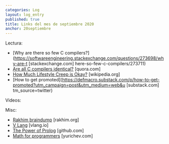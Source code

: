 ```yaml
---
categories: Log
layout: log_entry
published: true
title: Links del mes de septiembre 2020
anchor: 20septiembre
---
```


Lectura:

- [Why are there so few C compilers?](https://softwareengineering.stackexchange.com/questions/273698/why-are-t [stackexchange.com]
here-so-few-c-compilers/273711)
- [Are all C compilers identical?](https://www.quora.com/Are-all-C-compilers-identical) [quora.com]
- [How Much Lifestyle Creep is Okay?](https://en.wikipedia.org/wiki/Lifestyle_creep) [wikipedia.org]
- [How to get promoted](https://defmacro.substack.com/p/how-to-get-promoted?utm_campaign=post&utm_medium=web&u [substack.com]
tm_source=twitter)

Videos:

Misc:

- [Rakhim braindump](https://braindump.rakhim.org/) [rakhim.org]
- [V Lang](https://vlang.io/) [vlang.io]
- [The Power of Prolog](https://github.com/triska/the-power-of-prolog) [github.com]
- [Math for programmers](https://yurichev.com/writings/Math-for-programmers.pdf) [yurichev.com]